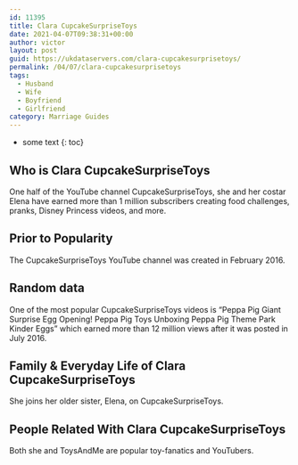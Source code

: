 ```yaml
---
id: 11395
title: Clara CupcakeSurpriseToys
date: 2021-04-07T09:38:31+00:00
author: victor
layout: post
guid: https://ukdataservers.com/clara-cupcakesurprisetoys/
permalink: /04/07/clara-cupcakesurprisetoys
tags:
  - Husband
  - Wife
  - Boyfriend
  - Girlfriend
category: Marriage Guides
---
```


* some text
{: toc}


## Who is Clara CupcakeSurpriseToys



One half of the YouTube channel CupcakeSurpriseToys, she and her costar Elena have earned more than 1 million subscribers creating food challenges, pranks, Disney Princess videos, and more. 

                
                
                
## Prior to Popularity



The CupcakeSurpriseToys YouTube channel was created in February 2016. 

                
                
                
## Random data



One of the most popular CupcakeSurpriseToys videos is &#8220;Peppa Pig Giant Surprise Egg Opening! Peppa Pig Toys Unboxing Peppa Pig Theme Park Kinder Eggs&#8221; which earned more than 12 million views after it was posted in July 2016.  

                
                
                
## Family & Everyday Life of Clara CupcakeSurpriseToys



She joins her older sister, Elena, on CupcakeSurpriseToys. 

                
                
                
## People Related With Clara CupcakeSurpriseToys



Both she and ToysAndMe are popular toy-fanatics and YouTubers. 

                
              
            
          
          
          